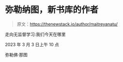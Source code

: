 # 弥勒纳图，新书库的作者

> 原文：<https://thenewstack.io/author/maitreyanatu/>

走向无监督学习:我们今天在哪里

2023 年 3 月 3 日上午 10 点

弥勒佛·那图